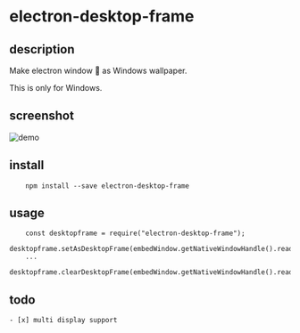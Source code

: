 # electron-desktop-frame


## description
Make electron window 📃 as Windows wallpaper. 

This is only for Windows.


## screenshot
![demo](https://raw.githubusercontent.com/hiitiger/electron-desktop-frame/master/demo/screenshot.gif)


## install
```
    npm install --save electron-desktop-frame
```

## usage

```
    const desktopframe = require("electron-desktop-frame");
    desktopframe.setAsDesktopFrame(embedWindow.getNativeWindowHandle().readUInt32LE(0));
    ...
    desktopframe.clearDesktopFrame(embedWindow.getNativeWindowHandle().readUInt32LE(0));
```

## todo
    - [x] multi display support